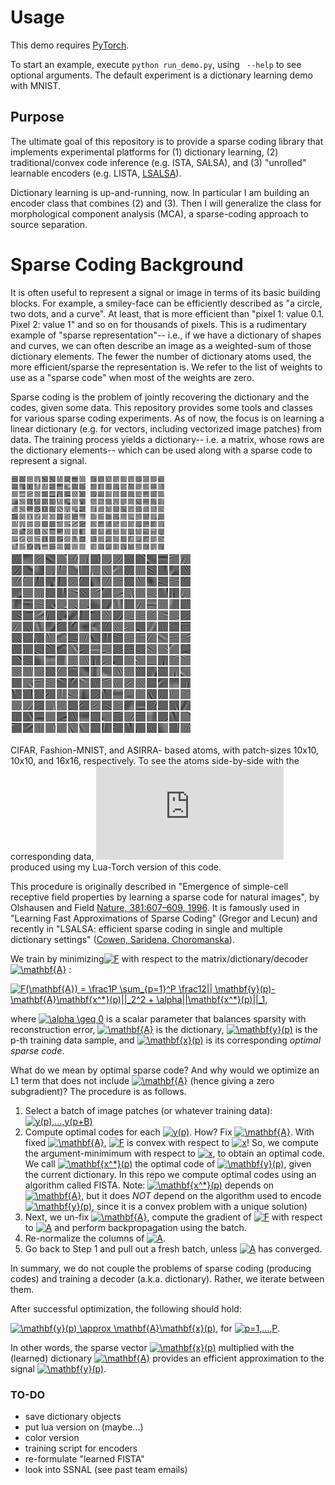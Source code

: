 # Usage
This demo requires [PyTorch](https://pytorch.org/).

To start an example, execute `python run_demo.py`, using ` --help` to see optional arguments. The default experiment is a dictionary learning demo with MNIST.

[//]: <`matlab_type_demo.py` is a sort of MATLAB-style script (an old version of the code that is less flexible). The results are visualized in the `results` subdirectory. You can play around with both model and optimization parameters in this file.>

## Purpose
The ultimate goal of this repository is to provide a sparse coding library that implements experimental platforms for (1) dictionary learning, (2) traditional/convex code inference (e.g. ISTA, SALSA), and (3) "unrolled" learnable encoders (e.g. LISTA,  [LSALSA](https://arxiv.org/abs/1802.06875)).

Dictionary learning is up-and-running, now. In particular I am building an encoder class that combines (2) and (3). Then I will generalize the class for morphological component analysis (MCA), a sparse-coding approach to source separation.

# Sparse Coding Background
It is often useful to represent a signal or image in terms of its basic building blocks. For example, a smiley-face can be efficiently described as "a circle, two dots, and a curve". At least, that is more efficient than "pixel 1: value 0.1. Pixel 2: value 1" and so on for thousands of pixels. This is a rudimentary example of "sparse representation"-- i.e., if we have a dictionary of shapes and curves, we can often describe an image as a weighted-sum of those dictionary elements. The fewer the number of dictionary atoms used, the more efficient/sparse the representation is. We refer to the list of weights to use as a "sparse code" when most of the weights are zero.

Sparse coding is the problem of jointly recovering the dictionary and the codes, given some data.
This repository provides some tools and classes for various sparse coding experiments.
As of now, the focus is on learning a linear dictionary (e.g. for vectors, including vectorized image patches) from data.
The training process yields a dictionary-- i.e. a matrix, whose rows are the dictionary elements-- which can be used along with a sparse code to represent a signal.

![CIFAR10](paramSearchResults/CIFAR1010_0210.png)
![F-mnist10](paramSearchResults/FashionMNIST10_0220.png)
![asirra16](paramSearchResults/ASIRRA16_0000.png)

CIFAR, Fashion-MNIST, and ASIRRA- based atoms, with patch-sizes 10x10, 10x10, and 16x16, respectively. To see the atoms side-by-side with the corresponding data, ![see this slide](https://github.com/BenCowen/DictionaryLearning/blob/master/data_atoms_comparison.pdf) produced using my Lua-Torch version of this code.

This procedure is originally described in "Emergence of simple-cell receptive field properties by learning a sparse code for natural images", by Olshausen and Field [Nature, 381:607–609, 1996](https://www.nature.com/articles/381607a0).
It is famously used in "Learning Fast Approximations of Sparse Coding" (Gregor and Lecun)
 and recently in "LSALSA: efficient sparse coding in single and multiple dictionary settings" ([Cowen, Saridena, Choromanska](https://arxiv.org/abs/1802.06875)).

We train by minimizing<a href="https://www.codecogs.com/eqnedit.php?latex=F" target="_blank"><img src="https://latex.codecogs.com/gif.latex?F" title="F" /></a>
with respect to the matrix/dictionary/decoder <a href="https://www.codecogs.com/eqnedit.php?latex=\mathbf{A}" target="_blank"><img src="https://latex.codecogs.com/gif.latex?\mathbf{A}" title="\mathbf{A}" /></a>
:

<a href="https://www.codecogs.com/eqnedit.php?latex=F(\mathbf{A})&space;=&space;\frac1P&space;\sum_{p=1}^P&space;\frac12||&space;\mathbf{y}(p)-\mathbf{A}\mathbf{x^*}(p)||_2^2&space;&plus;&space;\alpha||\mathbf{x^*}(p)||_1," target="_blank"><img src="https://latex.codecogs.com/gif.latex?F(\mathbf{A})&space;=&space;\frac1P&space;\sum_{p=1}^P&space;\frac12||&space;\mathbf{y}(p)-\mathbf{A}\mathbf{x^*}(p)||_2^2&space;&plus;&space;\alpha||\mathbf{x^*}(p)||_1," title="F(\mathbf{A}) = \frac1P \sum_{p=1}^P \frac12|| \mathbf{y}(p)-\mathbf{A}\mathbf{x^*}(p)||_2^2 + \alpha||\mathbf{x^*}(p)||_1," /></a>

where
<a href="https://www.codecogs.com/eqnedit.php?latex=\alpha&space;\geq&space;0" target="_blank"><img src="https://latex.codecogs.com/gif.latex?\alpha&space;\geq&space;0" title="\alpha \geq 0" /></a>
 is a scalar parameter that balances sparsity with reconstruction error,
<a href="https://www.codecogs.com/eqnedit.php?latex=\mathbf{A}" target="_blank"><img src="https://latex.codecogs.com/gif.latex?\mathbf{A}" title="\mathbf{A}" /></a>
 is the dictionary,
<a href="https://www.codecogs.com/eqnedit.php?latex=\mathbf{y}(p)" target="_blank"><img src="https://latex.codecogs.com/gif.latex?\mathbf{y}(p)" title="\mathbf{y}(p)" /></a>
is the p-th training data sample, and
<a href="https://www.codecogs.com/eqnedit.php?latex=\mathbf{x}(p)" target="_blank"><img src="https://latex.codecogs.com/gif.latex?\mathbf{x}(p)" title="\mathbf{x}(p)" /></a>
is its corresponding _optimal sparse code_.

What do we mean by optimal sparse code? And why would we optimize an L1 term that does not include
<a href="https://www.codecogs.com/eqnedit.php?latex=\mathbf{A}" target="_blank"><img src="https://latex.codecogs.com/gif.latex?\mathbf{A}" title="\mathbf{A}" /></a>
(hence giving a zero subgradient)? The procedure is as follows.
1. Select a batch of image patches (or whatever training data): <a href="https://www.codecogs.com/eqnedit.php?latex=y(p),...,y(p&plus;B)" target="_blank"><img src="https://latex.codecogs.com/gif.latex?y(p),...,y(p&plus;B)" title="y(p),...,y(p+B)" /></a>
2. Compute optimal codes for each <a href="https://www.codecogs.com/eqnedit.php?latex=y(p)" target="_blank"><img src="https://latex.codecogs.com/gif.latex?y(p)" title="y(p)" /></a>.
How? Fix <a href="https://www.codecogs.com/eqnedit.php?latex=\mathbf{A}" target="_blank"><img src="https://latex.codecogs.com/gif.latex?\mathbf{A}" title="\mathbf{A}" /></a>.
With fixed <a href="https://www.codecogs.com/eqnedit.php?latex=\mathbf{A}" target="_blank"><img src="https://latex.codecogs.com/gif.latex?\mathbf{A}" title="\mathbf{A}" /></a>, <a href="https://www.codecogs.com/eqnedit.php?latex=F" target="_blank"><img src="https://latex.codecogs.com/gif.latex?F" title="F" /></a>
is convex with respect to <a href="https://www.codecogs.com/eqnedit.php?latex=x" target="_blank"><img src="https://latex.codecogs.com/gif.latex?x" title="x" /></a>!
So, we compute the argument-minimimum with respect to <a href="https://www.codecogs.com/eqnedit.php?latex=x" target="_blank"><img src="https://latex.codecogs.com/gif.latex?x" title="x" /></a>,
to obtain an optimal code. We call  <a href="https://www.codecogs.com/eqnedit.php?latex=\mathbf{x^*}(p)" target="_blank"><img src="https://latex.codecogs.com/gif.latex?\mathbf{x^*}(p)" title="\mathbf{x^*}(p)" /></a>
the optimal code of <a href="https://www.codecogs.com/eqnedit.php?latex=\mathbf{y}(p)" target="_blank"><img src="https://latex.codecogs.com/gif.latex?\mathbf{y}(p)" title="\mathbf{y}(p)" /></a>,
given the current dictionary. In this repo we compute optimal codes using an algorithm called FISTA.
Note: <a href="https://www.codecogs.com/eqnedit.php?latex=\mathbf{x^*}(p)" target="_blank"><img src="https://latex.codecogs.com/gif.latex?\mathbf{x^*}(p)" title="\mathbf{x^*}(p)" /></a>
depends on 
<a href="https://www.codecogs.com/eqnedit.php?latex=\mathbf{A}" target="_blank"><img src="https://latex.codecogs.com/gif.latex?\mathbf{A}" title="\mathbf{A}" /></a>,
but it does *NOT* depend on the algorithm used to encode <a href="https://www.codecogs.com/eqnedit.php?latex=\mathbf{y}(p)" target="_blank"><img src="https://latex.codecogs.com/gif.latex?\mathbf{y}(p)" title="\mathbf{y}(p)" /></a>,
since it is a convex problem with a unique solution) 
3. Next, we un-fix <a href="https://www.codecogs.com/eqnedit.php?latex=\mathbf{A}" target="_blank"><img src="https://latex.codecogs.com/gif.latex?\mathbf{A}" title="\mathbf{A}" /></a>, compute the gradient of <a href="https://www.codecogs.com/eqnedit.php?latex=F" target="_blank"><img src="https://latex.codecogs.com/gif.latex?F" title="F" /></a>
with respect to <a href="https://www.codecogs.com/eqnedit.php?latex=A" target="_blank"><img src="https://latex.codecogs.com/gif.latex?A" title="A" /></a>
and perform backpropagation using the batch. 
4. Re-normalize the columns of <a href="https://www.codecogs.com/eqnedit.php?latex=A" target="_blank"><img src="https://latex.codecogs.com/gif.latex?A" title="A" /></a>.
5. Go back to Step 1 and pull out a fresh batch, unless <a href="https://www.codecogs.com/eqnedit.php?latex=A" target="_blank"><img src="https://latex.codecogs.com/gif.latex?A" title="A" /></a> has converged.

In summary, we do not couple the problems of sparse coding (producing codes) and training a decoder (a.k.a. dictionary). Rather, we iterate between them.

After successful optimization, the following should hold:

<a href="https://www.codecogs.com/eqnedit.php?latex=\mathbf{y}(p)&space;\approx&space;\mathbf{A}\mathbf{x}(p)," target="_blank"><img src="https://latex.codecogs.com/gif.latex?\mathbf{y}(p)&space;\approx&space;\mathbf{A}\mathbf{x}(p)," title="\mathbf{y}(p) \approx \mathbf{A}\mathbf{x}(p)," /></a>
for <a href="https://www.codecogs.com/eqnedit.php?latex=p=1,...,P" target="_blank"><img src="https://latex.codecogs.com/gif.latex?p=1,...,P" title="p=1,...,P" /></a>.

In other words, the sparse vector <a href="https://www.codecogs.com/eqnedit.php?latex=\mathbf{x}(p)" target="_blank"><img src="https://latex.codecogs.com/gif.latex?\mathbf{x}(p)" title="\mathbf{x}(p)" /></a>
multiplied with the (learned) dictionary <a href="https://www.codecogs.com/eqnedit.php?latex=\mathbf{A}" target="_blank"><img src="https://latex.codecogs.com/gif.latex?\mathbf{A}" title="\mathbf{A}" /></a>
provides an efficient approximation to the signal <a href="https://www.codecogs.com/eqnedit.php?latex=\mathbf{y}(p)" target="_blank"><img src="https://latex.codecogs.com/gif.latex?\mathbf{y}(p)" title="\mathbf{y}(p)" /></a>.

### TO-DO
* save dictionary objects
* put lua version on (maybe...)
* color version
* training script for encoders
* re-formulate "learned FISTA"
* look into SSNAL (see past team emails)
